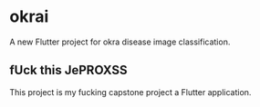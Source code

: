 # okrai

A new Flutter project for okra disease image classification.

## fUck this JePROXSS

This project is my fucking capstone project a Flutter application.


